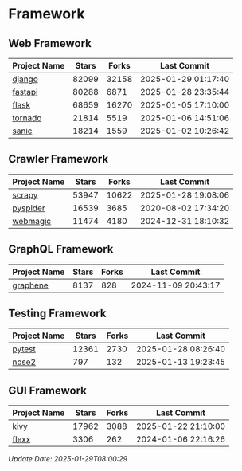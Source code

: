 # Framework

## Web Framework
| Project Name | Stars | Forks | Last Commit |
| ------------ | ----- | ----- | ----------- |
| [django](https://github.com/django/django) | 82099 | 32158 | 2025-01-29 01:17:40 |
| [fastapi](https://github.com/fastapi/fastapi) | 80288 | 6871 | 2025-01-28 23:35:44 |
| [flask](https://github.com/pallets/flask) | 68659 | 16270 | 2025-01-05 17:10:00 |
| [tornado](https://github.com/tornadoweb/tornado) | 21814 | 5519 | 2025-01-06 14:51:06 |
| [sanic](https://github.com/sanic-org/sanic) | 18214 | 1559 | 2025-01-02 10:26:42 |

## Crawler Framework
| Project Name | Stars | Forks | Last Commit |
| ------------ | ----- | ----- | ----------- |
| [scrapy](https://github.com/scrapy/scrapy) | 53947 | 10622 | 2025-01-28 19:08:06 |
| [pyspider](https://github.com/binux/pyspider) | 16539 | 3685 | 2020-08-02 17:34:20 |
| [webmagic](https://github.com/code4craft/webmagic) | 11474 | 4180 | 2024-12-31 18:10:32 |

## GraphQL Framework
| Project Name | Stars | Forks | Last Commit |
| ------------ | ----- | ----- | ----------- |
| [graphene](https://github.com/graphql-python/graphene) | 8137 | 828 | 2024-11-09 20:43:17 |

## Testing Framework
| Project Name | Stars | Forks | Last Commit |
| ------------ | ----- | ----- | ----------- |
| [pytest](https://github.com/pytest-dev/pytest) | 12361 | 2730 | 2025-01-28 08:26:40 |
| [nose2](https://github.com/nose-devs/nose2) | 797 | 132 | 2025-01-13 19:23:45 |

## GUI Framework
| Project Name | Stars | Forks | Last Commit |
| ------------ | ----- | ----- | ----------- |
| [kivy](https://github.com/kivy/kivy) | 17962 | 3088 | 2025-01-22 21:10:00 |
| [flexx](https://github.com/flexxui/flexx) | 3306 | 262 | 2024-01-06 22:16:26 |

*Update Date: 2025-01-29T08:00:29*